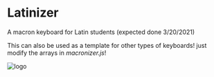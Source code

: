 # Latinizer
A macron keyboard for Latin students (expected done 3/20/2021)

This can also be used as a template for other types of keyboards! just modify the arrays in *macronizer.js*!

![logo](https://user-images.githubusercontent.com/61331006/116012109-683b3c00-a5dd-11eb-9d33-7c38e736353b.png)
